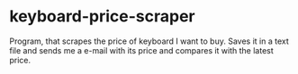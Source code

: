 # keyboard-price-scraper
Program, that scrapes the price of keyboard I want to buy. Saves it in a text file and sends me a e-mail with its price and compares it with the latest price.
